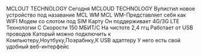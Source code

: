 MCLOUT TECHNOLOGY Сегодня MCLOUD TECHNOLOGY Вупистил новое устройство под назавание MCL WM MCL WM-Представляет себя как WIFI Модем со слотом под SIM Карту Он поддерживает 4G/3G LTE Технологии С Скорости 150 МБИТ/C На чистоте 2,4 ггц Работает от USB проводов Каторый можно подключить к Компьютеру,Ноутбуку,Поэрабнку,К USB адаптеру У него есть свой удобный веб-интерфейс
